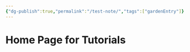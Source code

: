 ```yaml
---
{"dg-publish":true,"permalink":"/test-note/","tags":["gardenEntry"]}
---
```


# Home Page for Tutorials
